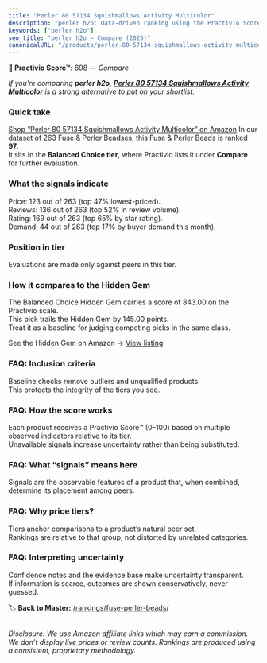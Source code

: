 ```yaml
---
title: "Perler 80 57134 Squishmallows Activity Multicolor"
description: "perler h2o: Data-driven ranking using the Practivio Score™. Positioned by quality, value, demand, findability, momentum."
keywords: ["perler h2o"]
seo_title: "perler h2o — Compare (2025)"
canonicalURL: "/products/perler-80-57134-squishmallows-activity-multicolor-B0D363HF3Q/"
---
```


**🛒 Practivio Score™:** 698 — _Compare_


*If you're comparing **perler h2o**, **[Perler 80 57134 Squishmallows Activity Multicolor](https://www.amazon.com/dp/B0D363HF3Q?tag=practivio-20)** is a strong alternative to put on your shortlist.*
### Quick take
[Shop “Perler 80 57134 Squishmallows Activity Multicolor” on Amazon](https://www.amazon.com/dp/B0D363HF3Q?tag=practivio-20)
In our dataset of 263 Fuse & Perler Beadses, this Fuse & Perler Beads is ranked **97**.  
It sits in the **Balanced Choice tier**, where Practivio lists it under **Compare** for further evaluation.

### What the signals indicate
Price: 123 out of 263 (top 47% lowest-priced).  
Reviews: 136 out of 263 (top 52% in review volume).  
Rating: 169 out of 263 (top 65% by star rating).  
Demand: 44 out of 263 (top 17% by buyer demand this month).

### Position in tier
Evaluations are made only against peers in this tier.

### How it compares to the Hidden Gem
The Balanced Choice Hidden Gem carries a score of 843.00 on the Practivio scale.  
This pick trails the Hidden Gem by 145.00 points.  
Treat it as a baseline for judging competing picks in the same class.  

See the Hidden Gem on Amazon → [View listing](https://www.amazon.com/dp/B013TS50NQ?tag=practivio-20)

### FAQ: Inclusion criteria
Baseline checks remove outliers and unqualified products.  
This protects the integrity of the tiers you see.

### FAQ: How the score works
Each product receives a Practivio Score™ (0–100) based on multiple observed indicators relative to its tier.  
Unavailable signals increase uncertainty rather than being substituted.

### FAQ: What “signals” means here
Signals are the observable features of a product that, when combined, determine its placement among peers.

### FAQ: Why price tiers?
Tiers anchor comparisons to a product’s natural peer set.  
Rankings are relative to that group, not distorted by unrelated categories.

### FAQ: Interpreting uncertainty
Confidence notes and the evidence base make uncertainty transparent.  
If information is scarce, outcomes are shown conservatively, never guessed.

<!-- Missing template for Compare/CompareWithinPriceClass -->


🏷️ **Back to Master:** [/rankings/fuse-perler-beads/](/rankings/fuse-perler-beads/)

---
_Disclosure: We use Amazon affiliate links which may earn a commission. We don’t display live prices or review counts. Rankings are produced using a consistent, proprietary methodology._
